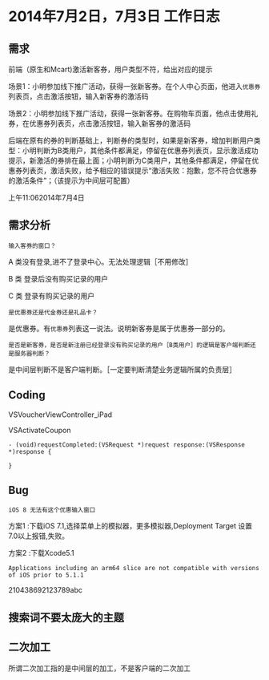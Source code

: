 # 2014年7月2日，7月3日 工作日志

## 需求 

前端（原生和Mcart)激活新客券，用户类型不符，给出对应的提示

场景1：小明参加线下推广活动，获得一张新客券。在个人中心页面，他进入`优惠券`列表页，点击激活按钮，输入新客券的激活码

场景2：小明参加线下推广活动，获得一张新客券。在购物车页面，他点击使用礼券，在优惠券列表页，点击激活按钮，输入新客券的激活码

后端在原有的券的判断基础上，判断券的类型时，如果是新客券，增加判断用户类型：小明判断为B类用户，其他条件都满足，停留在优惠券列表页，显示激活成功提示，新激活的券排在最上面；小明判断为C类用户，其他条件都满足，停留在优惠券列表页，激活失败，给予相应的错误提示“激活失败：抱歉，您不符合优惠券的激活条件”；（该提示为中间层可配置）

上午11:062014年7月4日


## 需求分析

	输入客券的窗口？

A 类没有登录,进不了登录中心。无法处理逻辑［不用修改］ 

B 类 登录后没有购买记录的用户

C 类 登录有购买记录的用户

	是优惠券还是代金券还是礼品卡？

是优惠券。有`优惠券`列表这一说法。说明新客券是属于优惠券一部分的。

	是否是新客券，是否是新注册已经登录没有购买记录的用户［B类用户］的逻辑是客户端判断还是服务器判断？
	
是中间层判断不是客户端判断。［一定要判断清楚业务逻辑所属的负责层］

## Coding

VSVoucherViewController_iPad

VSActivateCoupon

	- (void)requestCompleted:(VSRequest *)request response:(VSResponse *)response {
		
	}

## Bug

	iOS 8 无法有这个优惠输入窗口

方案1 :下载iOS 7.1,选择菜单上的模拟器，更多模拟器,Deployment Target 设置7.0以上报错,失败。

方案2 :下载Xcode5.1

	Applications including an arm64 slice are not compatible with versions of iOS prior to 5.1.1

210438692123789abc

## 搜索词不要太庞大的主题

## 二次加工

所谓二次加工指的是中间层的加工，不是客户端的二次加工











